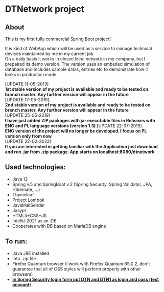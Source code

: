 **DTNetwork project**
===================

**About**
----------
This is my first fully commercial Spring Boot project!

It is kind of WebApp which will be used as a service to manage technical devices 
maintained by me in my current job.  
On a daily basis it works in closed local network in my company, but I prepaired its demo version. The version uses an embeded simulation of database and includes sample datas, entries etc to demonstrate how it looks in production mode.

[UPDATE 11-05-2019]  
**1st stable version of my project is available and ready to be tested on branch master. Any further version will appear in the future**  
[UPDATE 17-05-2019]  
**2nd stable version of my project is available and ready to be tested on branch master. Any further version will appear in the future**  
[UPDATE 25-05-2019]  
**I have just added ZIP packages with jar executable files in Releases with ENG and PL language versions (version 1.3)**
[UPDATE 22-07-2019]  
**ENG version of the project will no longer be developed. I focus on PL version only from now**  
[UPDATE 22-02-2022]  
**If you are interested in getting familiar with the Application just download and run .jar from .zip package. App starts on localhost:8080/dtnetwork** 
 




**Used technologies:**
-----------------------
* Java 13
* Spring v.5 and SpringBoot v.2 (Spring Security, Spring Validator, JPA, Hibernate, ...)  
* Thymeleaf  
* Project Lombok
* JavaMailSender
* Jasypt
* HTML5+CSS+JS
* IntelliJ 2021 as an IDE
* Cooperates with DB based on MariaDB engine
 

**To run:**
-------------
* Java JRE installed
* Into .zip file
* Firefox Quantum browser (I work with Firefox Quantum 65.0.2, don't guarantee that all of CSS styles will perform properly with other browsers)  
* **<u>In Spring Security login form put DTN and DTN1 as login and pass (test account)</u>** 

